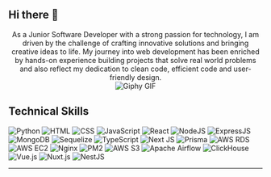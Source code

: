 ## Hi there 👋
<div align="center">
  As a Junior Software Developer with a strong passion for technology, I am driven by the challenge of crafting innovative solutions and bringing creative ideas to life. My journey into web development has been enriched by hands-on experience building projects that solve real world problems and also reflect my dedication to clean code, efficient code and user-friendly design.
</div>

<div align="center">
  <img src="https://media.giphy.com/media/2IudUHdI075HL02Pkk/giphy.gif" alt="Giphy GIF"/>
</div>


<!--
<div >

  ## Connect with me

  <a href="https://www.linkedin.com/in/samon-rotha/" style="margin: 0; padding: 0;">
  <img src="https://static.vecteezy.com/system/resources/previews/018/930/480/non_2x/linkedin-logo-linkedin-icon-transparent-free-png.png" alt="LinkedIn" style="width: 40px; height: 40px;"/>
  </a>

  
  <a href="https://www.facebook.com/profile.php?id=61557052138859&mibextid=LQQJ4d" style="margin: 0; padding: 0;">
    <img src="https://static.vecteezy.com/system/resources/previews/018/930/698/non_2x/facebook-logo-facebook-icon-transparent-free-png.png" alt="Facebook" style="width: 40px; height: 40px;"/>
  </a>
  
  <a href="https://www.instagram.com/clg.rotha/profilecard/?igsh=MXI3emV6Zm9hd2dxbg==" style="margin: 0; padding: 0;">
    <img src="https://static.vecteezy.com/system/resources/thumbnails/042/387/654/small/instagram-button-icon-set-instagram-screen-social-media-and-social-network-interface-template-stories-user-button-symbol-sign-logo-stories-liked-editorial-free-png.png" alt="Instagram" style="width: 40px; height: 40px;"/>
  </a>
</div>
-->



<!--
<div >

## GitHub Stats 📊


  <img src="https://github-readme-stats.vercel.app/api?username=RothaSAMON&show_icons=true&theme=radical&text_color=ffffff&title_color=ffffff&icon_color=00FF00" alt="GitHub Stats" />


  <img src="https://github-readme-stats.vercel.app/api/top-langs/?username=RothaSAMON&layout=compact&theme=radical&text_color=ffffff&title_color=ffffff&icon_color=00FF00" alt="Top Languages" />

</div>
-->



<div>

  ## Technical Skills

  <img src="https://img.shields.io/badge/python-%233776AB.svg?style=for-the-badge&logo=python&logoColor=white" alt="Python" />

  <img src="https://img.shields.io/badge/html5-%23E34F26.svg?style=for-the-badge&logo=html5&logoColor=white" alt="HTML" />

  <img src="https://img.shields.io/badge/css3-%231572B6.svg?style=for-the-badge&logo=css3&logoColor=white" alt="CSS" />
  
  <img src="https://img.shields.io/badge/javascript-%23F7DF1E.svg?style=for-the-badge&logo=javascript&logoColor=black" alt="JavaScript" />

  <img src="https://img.shields.io/badge/react-%2320232a.svg?style=for-the-badge&logo=react&logoColor=%2361DAFB" alt="React" />

  <img src="https://img.shields.io/badge/node.js-%2343853D.svg?style=for-the-badge&logo=node.js&logoColor=white" alt="NodeJS" />
  
  <img src="https://img.shields.io/badge/express.js-%23404d59.svg?style=for-the-badge&logo=express&logoColor=%2361DAFB" alt="ExpressJS" />
  
  <img src="https://img.shields.io/badge/mongodb-%234ea94b.svg?style=for-the-badge&logo=mongodb&logoColor=white" alt="MongoDB" />
  
  <img src="https://img.shields.io/badge/sequelize-%236591b5.svg?style=for-the-badge&logo=sequelize&logoColor=white" alt="Sequelize" />
  
  <img src="https://img.shields.io/badge/typescript-%23007ACC.svg?style=for-the-badge&logo=typescript&logoColor=white" alt="TypeScript" />
  
  <img src="https://img.shields.io/badge/Next-black?style=for-the-badge&logo=next.js&logoColor=white" alt="Next JS" />
  
  <img src="https://img.shields.io/badge/prisma-%232D3748.svg?style=for-the-badge&logo=prisma&logoColor=white" alt="Prisma" />

  <img src="https://img.shields.io/badge/Amazon%20RDS-%23FF9900.svg?style=for-the-badge&logo=amazonaws&logoColor=white" alt="AWS RDS" />
  
  <img src="https://img.shields.io/badge/Amazon%20EC2-%23FF9900.svg?style=for-the-badge&logo=amazonaws&logoColor=white" alt="AWS EC2" />
  
  <img src="https://img.shields.io/badge/nginx-%23009639.svg?style=for-the-badge&logo=nginx&logoColor=white" alt="Nginx" />
  
  <img src="https://img.shields.io/badge/PM2-%2300ACBD.svg?style=for-the-badge&logo=pm2&logoColor=white" alt="PM2" />

  <img src="https://img.shields.io/badge/Amazon%20S3-%23FF9900.svg?style=for-the-badge&logo=amazonaws&logoColor=white" alt="AWS S3" />

  <!-- Newly Added Skills -->

  <img src="https://img.shields.io/badge/Apache%20Airflow-%23017CEE.svg?style=for-the-badge&logo=apache-airflow&logoColor=white" alt="Apache Airflow" />

  <img src="https://img.shields.io/badge/ClickHouse-%23FABA0F.svg?style=for-the-badge&logo=clickhouse&logoColor=black" alt="ClickHouse" />

  <img src="https://img.shields.io/badge/Vue.js-%234FC08D.svg?style=for-the-badge&logo=vue.js&logoColor=white" alt="Vue.js" />

  <img src="https://img.shields.io/badge/Nuxt.js-%2300C58E.svg?style=for-the-badge&logo=nuxt.js&logoColor=white" alt="Nuxt.js" />

  <img src="https://img.shields.io/badge/NestJS-%23E0234E.svg?style=for-the-badge&logo=nestjs&logoColor=white" alt="NestJS" />

</div>




<!--
**RothaSAMON/rothasamon** is a ✨ _special_ ✨ repository because its `README.md` (this file) appears on your GitHub profile.

Here are some ideas to get you started:

- 🔭 I’m currently working on ...
- 🌱 I’m currently learning ...
- 👯 I’m looking to collaborate on ...
- 🤔 I’m looking for help with ...
- 💬 Ask me about ...
- 📫 How to reach me: ...
- 😄 Pronouns: ...
- ⚡ Fun fact: ...
-->


---


